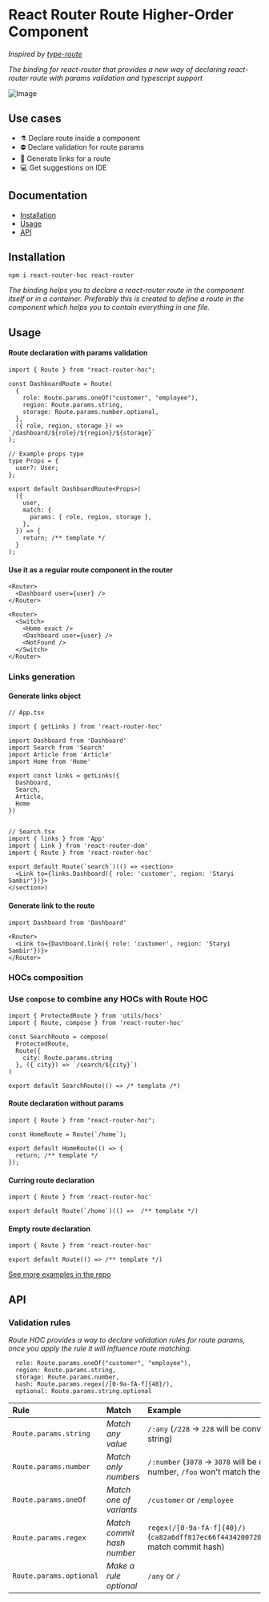 # React Router Route Higher-Order Component
_Inspired by [type-route](https://github.com/type-route/type-route)_

_The binding for react-router that provides a new way of declaring react-router route with params validation and typescript support_

![Image](https://i.ibb.co/hF7bn5d/out.gif)

## Use cases

- ⚗️ Declare route inside a component
- ⛔️ Declare validation for route params
- 🚀 Generate links for a route
- 💻 Get suggestions on IDE

## Documentation

- [Installation](#installation)
- [Usage](#usage)
- [API](#api)

## Installation

```npm i react-router-hoc react-router```

_The binding helps you to declare a react-router route in the component itself or in a container. Preferably this is created to define a route in the component which helps you to contain everything in one file._

## Usage

#### Route declaration with params validation

```tsx
import { Route } from "react-router-hoc";

const DashboardRoute = Route(
  {
    role: Route.params.oneOf("customer", "employee"),
    region: Route.params.string,
    storage: Route.params.number.optional,
  },
  ({ role, region, storage }) => `/dashboard/${role}/${region}/${storage}`
);

// Example props type
type Props = {
  user?: User;
};

export default DashboardRoute<Props>(
  ({
    user,
    match: {
      params: { role, region, storage },
    },
  }) => {
    return; /** template */
  }
);
```

#### Use it as a regular route component in the router

```tsx
<Router>
  <Dashboard user={user} />
</Router>
```

```tsx
<Router>
  <Switch>
    <Home exact />
    <Dashboard user={user} />
    <NotFound />
  </Switch>
</Router>
```

### Links generation

#### Generate links object

```tsx
// App.tsx

import { getLinks } from 'react-router-hoc'

import Dashboard from 'Dashboard'
import Search from 'Search'
import Article from 'Article'
import Home from 'Home'

export const links = getLinks({
  Dashboard,
  Search,
  Article,
  Home
})


// Search.tsx
import { links } from 'App'
import { Link } from 'react-router-dom'
import { Route } from 'react-router-hoc'

export default Route(`search`)(() => <section>
  <Link to={links.Dashboard({ role: 'customer', region: 'Staryi Sambir'})}>
</section>)
```

#### Generate link to the route

```tsx
import Dashboard from 'Dashboard'

<Router>
  <Link to={Dashboard.link({ role: 'customer', region: 'Staryi Sambir'})}>
</Router>
```

### HOCs composition

### Use `compose` to combine any HOCs with Route HOC

```tsx
import { ProtectedRoute } from 'utils/hocs'
import { Route, compose } from 'react-router-hoc'

const SearchRoute = compose(
  ProtectedRoute,
  Route({
    city: Route.params.string
  }, ({ city}) => `/search/${city}`)
)

export default SearchRoute(() => /* template /*)
```

#### Route declaration without params

```tsx
import { Route } from "react-router-hoc";

const HomeRoute = Route(`/home`);

export default HomeRoute(() => {
  return; /** template */
});
```

#### Curring route declaration

```tsx
import { Route } from 'react-router-hoc'

export default Route(`/home`)(() =>  /** template */)
```

#### Empty route declaration

```tsx
import { Route } from 'react-router-hoc'

export default Route(() => /** template */)
```

[See more examples in the repo](examples)

## API

### Validation rules

_Route HOC provides a way to declare validation rules for route params, once you apply the rule it will influence route matching._

```tsx
  role: Route.params.oneOf("customer", "employee"),
  region: Route.params.string,
  storage: Route.params.number,
  hash: Route.params.regex(/[0-9a-fA-f]{40}/),
  optional: Route.params.string.optional
```

| Rule                    | Match                      | Example                                                                                   |
| :---------------------- | :------------------------- | :---------------------------------------------------------------------------------------- |
| `Route.params.string`   | _Match any value_          | `/:any` (`/228` -> `228` will be converted to a string)                                   |
| `Route.params.number`   | _Match only numbers_       | `/:number` (`3078` -> `3078` will be converted to a number, `/foo` won't match the route) |
| `Route.params.oneOf`     | _Match one of variants_    | `/customer` or `/employee`                                                                |
| `Route.params.regex`    | _Match commit hash number_ | `regex(/[0-9a-fA-f]{40}/)` (`ca82a6dff817ec66f44342007202690a93763949` match commit hash) |
| `Route.params.optional` | _Make a rule optional_     | `/any` or `/`                                                                             |
